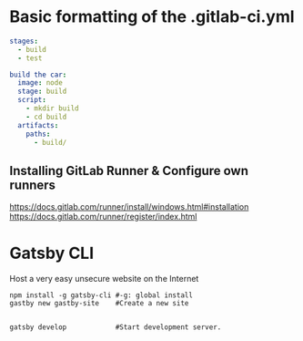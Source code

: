 # Basic formatting of the .gitlab-ci.yml
```yml
stages:
  - build
  - test

build the car:
  image: node
  stage: build
  script:
    - mkdir build
    - cd build
  artifacts:
    paths:
      - build/
```


## Installing GitLab Runner & Configure own runners
https://docs.gitlab.com/runner/install/windows.html#installation
https://docs.gitlab.com/runner/register/index.html




















# Gatsby CLI
Host a very easy unsecure website on the Internet
```cli
npm install -g gatsby-cli #-g: global install
gastby new gastby-site    #Create a new site


gatsby develop            #Start development server.


```
